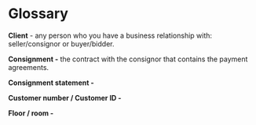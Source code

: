 # Glossary

**Client** - any person who you have a business relationship with: seller/consignor or buyer/bidder.

**Consignment -** the contract with the consignor that contains the payment agreements.

**Consignment statement -** 

**Customer number / Customer ID -**

**Floor / room -** 



